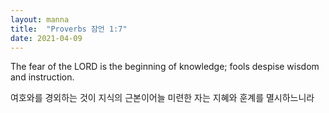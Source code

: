 ```yaml
---
layout: manna
title:  "Proverbs 잠언 1:7"
date: 2021-04-09
---
```

The fear of the LORD is the beginning of knowledge; fools despise wisdom and instruction.

여호와를 경외하는 것이 지식의 근본이어늘 미련한 자는 지혜와 훈계를 멸시하느니라
